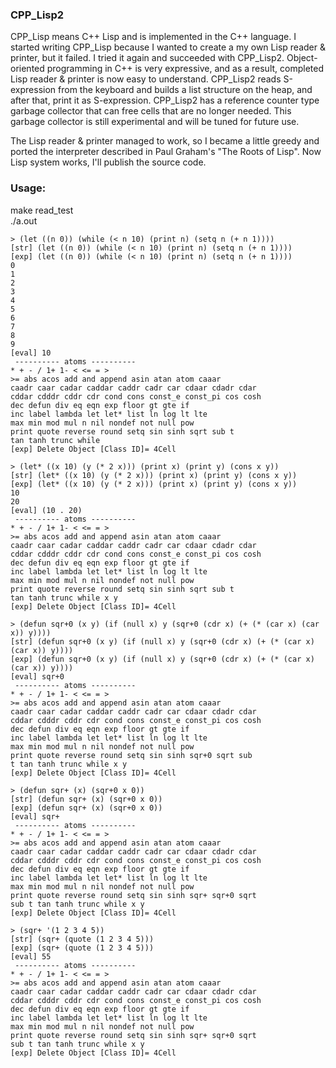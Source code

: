 ### CPP_Lisp2

CPP_Lisp means C++ Lisp and is implemented in the C++ language.
I started writing CPP_Lisp because I wanted to create a my own Lisp reader & printer, but it failed.
I tried it again and succeeded with CPP_Lisp2.
Object-oriented programming in C++ is very expressive, and as a result, completed Lisp reader & printer is now easy to understand.
CPP_Lisp2 reads S-expression from the keyboard and builds a list structure on the heap, and after that, print it as S-expression.
CPP_Lisp2 has a reference counter type garbage collector that can free cells that are no longer needed.
This garbage collector is still experimental and will be tuned for future use.

The Lisp reader & printer managed to work, so I became a little greedy and ported the interpreter described in Paul Graham's "The Roots of Lisp".
Now Lisp system works, I'll publish the source code.

### Usage:
make read_test  
./a.out  
```
> (let ((n 0)) (while (< n 10) (print n) (setq n (+ n 1))))
[str] (let ((n 0)) (while (< n 10) (print n) (setq n (+ n 1))))
[exp] (let ((n 0)) (while (< n 10) (print n) (setq n (+ n 1))))
0
1
2
3
4
5
6
7
8
9
[eval] 10
 ---------- atoms ----------
* + - / 1+ 1- < <= = >
>= abs acos add and append asin atan atom caaar
caadr caar cadar caddar caddr cadr car cdaar cdadr cdar
cddar cdddr cddr cdr cond cons const_e const_pi cos cosh
dec defun div eq eqn exp floor gt gte if
inc label lambda let let* list ln log lt lte
max min mod mul n nil nondef not null pow
print quote reverse round setq sin sinh sqrt sub t
tan tanh trunc while
[exp] Delete Object [Class ID]= 4Cell

> (let* ((x 10) (y (* 2 x))) (print x) (print y) (cons x y))
[str] (let* ((x 10) (y (* 2 x))) (print x) (print y) (cons x y))
[exp] (let* ((x 10) (y (* 2 x))) (print x) (print y) (cons x y))
10
20
[eval] (10 . 20)
 ---------- atoms ----------
* + - / 1+ 1- < <= = >
>= abs acos add and append asin atan atom caaar
caadr caar cadar caddar caddr cadr car cdaar cdadr cdar
cddar cdddr cddr cdr cond cons const_e const_pi cos cosh
dec defun div eq eqn exp floor gt gte if
inc label lambda let let* list ln log lt lte
max min mod mul n nil nondef not null pow
print quote reverse round setq sin sinh sqrt sub t
tan tanh trunc while x y
[exp] Delete Object [Class ID]= 4Cell

> (defun sqr+0 (x y) (if (null x) y (sqr+0 (cdr x) (+ (* (car x) (car x)) y))))
[str] (defun sqr+0 (x y) (if (null x) y (sqr+0 (cdr x) (+ (* (car x) (car x)) y))))
[exp] (defun sqr+0 (x y) (if (null x) y (sqr+0 (cdr x) (+ (* (car x) (car x)) y))))
[eval] sqr+0
 ---------- atoms ----------
* + - / 1+ 1- < <= = >
>= abs acos add and append asin atan atom caaar
caadr caar cadar caddar caddr cadr car cdaar cdadr cdar
cddar cdddr cddr cdr cond cons const_e const_pi cos cosh
dec defun div eq eqn exp floor gt gte if
inc label lambda let let* list ln log lt lte
max min mod mul n nil nondef not null pow
print quote reverse round setq sin sinh sqr+0 sqrt sub
t tan tanh trunc while x y
[exp] Delete Object [Class ID]= 4Cell

> (defun sqr+ (x) (sqr+0 x 0))
[str] (defun sqr+ (x) (sqr+0 x 0))
[exp] (defun sqr+ (x) (sqr+0 x 0))
[eval] sqr+
 ---------- atoms ----------
* + - / 1+ 1- < <= = >
>= abs acos add and append asin atan atom caaar
caadr caar cadar caddar caddr cadr car cdaar cdadr cdar
cddar cdddr cddr cdr cond cons const_e const_pi cos cosh
dec defun div eq eqn exp floor gt gte if
inc label lambda let let* list ln log lt lte
max min mod mul n nil nondef not null pow
print quote reverse round setq sin sinh sqr+ sqr+0 sqrt
sub t tan tanh trunc while x y
[exp] Delete Object [Class ID]= 4Cell

> (sqr+ '(1 2 3 4 5))
[str] (sqr+ (quote (1 2 3 4 5)))
[exp] (sqr+ (quote (1 2 3 4 5)))
[eval] 55
 ---------- atoms ----------
* + - / 1+ 1- < <= = >
>= abs acos add and append asin atan atom caaar
caadr caar cadar caddar caddr cadr car cdaar cdadr cdar
cddar cdddr cddr cdr cond cons const_e const_pi cos cosh
dec defun div eq eqn exp floor gt gte if
inc label lambda let let* list ln log lt lte
max min mod mul n nil nondef not null pow
print quote reverse round setq sin sinh sqr+ sqr+0 sqrt
sub t tan tanh trunc while x y
[exp] Delete Object [Class ID]= 4Cell
```
